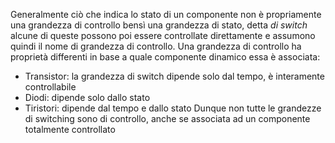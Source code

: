 Generalmente ciò che indica lo stato di un componente non è propriamente una grandezza di controllo bensì una grandezza di stato, detta *di switch* alcune di queste possono poi essere controllate direttamente e assumono quindi il nome di grandezza di controllo.
Una grandezza di controllo ha proprietà differenti in base a quale componente dinamico essa è associata:
- Transistor: la grandezza di switch dipende solo dal tempo, è interamente controllabile
- Diodi: dipende solo dallo stato
- Tiristori: dipende dal tempo e dallo stato
Dunque non tutte le grandezze di switching sono di controllo, anche se associata ad un componente totalmente controllato